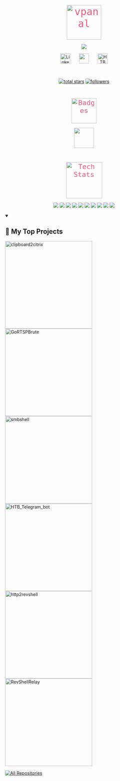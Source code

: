 <p align="center">
  <span style="font-family: 'Fira Code', monospace; font-size: 32px; color: #f75c7e;"><img src="https://imgur.com/sh8SF3H.png" width="110px" alt="vpanal" /></span>
</p>

<p align="center">
  <!-- Typing SVG for hacker profile -->
  <a href="https://github.com/vpanal">
    <img src="https://readme-typing-svg.demolab.com/?lines=Pentester;%20Red%20Team%20Ops;%20Hacker%20&%20Developer;%20Always%20learning%20new%20things&font=Fira%20Code&center=true&width=440&height=45&color=f75c7e&vCenter=true&pause=1000&size=22" />
  </a>
</p>

<!-- Social icons section -->
<p align="center">
  <a href="https://www.linkedin.com/in/vpanal/"><img width="32px" alt="LinkedIn" title="LinkedIn" src="https://i.imgur.com/yRpa1dQ.png"/></a>
  &#8287;&#8287;&#8287;&#8287;&#8287;
  <a href="https://discord.gg/mdc5yfNXUg" alt="Discord" title="Discord"><img width="32px" src="https://i.imgur.com/OViZO8J.png"/></a>
  &#8287;&#8287;&#8287;&#8287;&#8287;
  <a href="https://app.hackthebox.com/profile/534714"><img width="32px" alt="HTB" title="HTB" src="https://i.imgur.com/O7JEN8l.png"></a>
</p>

<br/>

<!-- Social badges section -->
<p align="center">
  <a href="https://github.com/vpanal?tab=repositories&sort=stargazers">
    <img alt="total stars" title="Total stars on GitHub" src="https://custom-icon-badges.demolab.com/github/stars/vpanal?color=55960c&style=for-the-badge&labelColor=488207&logo=star"/></a>
  <a href="https://github.com/vpanal?tab=followers">
    <img alt="followers" title="Follow me on Github" src="https://custom-icon-badges.demolab.com/github/followers/vpanal?color=236ad3&labelColor=1155ba&style=for-the-badge&logo=person-add&label=Follow&logoColor=white"/></a>
</p>

<br/>

<p align="center">
  <span style="font-family: 'Fira Code', monospace; font-size: 22px; color: #f75c7e;"><img src="https://i.imgur.com/CsfgqQX.png" width="80px" alt="Badges" /></span>
</p>

<p align="center">
  <a href="https://www.offsec.com/courses/pen-200/">
    <img src="https://i.imgur.com/t2NfFjS.png" width=64px />
  </a>
</p><br>


<p align="center">
  <span style="font-family: 'Fira Code', monospace; font-size: 22px; color: #f75c7e;"><img src="https://imgur.com/aCCgVqT.png" width="115px" alt="Tech Stats" /></span>
</p>


<p align="center">
  <img src="https://img.shields.io/badge/Python-3776AB?style=flat&logo=python&logoColor=white" />
    <img src="https://img.shields.io/badge/Go-00ADD8?style=flat&logo=go&logoColor=white" />
  <img src="https://img.shields.io/badge/PHP-777BB4?style=flat&logo=php&logoColor=white" /> 
  <img src="https://img.shields.io/badge/SQL-4479A1?style=flat&logo=postgresql&logoColor=white" />
  <img src="https://img.shields.io/badge/NoSQL-black?style=flat&logo=nosql&logoColor=white" />
  <img src="https://img.shields.io/badge/Docker-2496ED?style=flat&logo=docker&logoColor=white" />
  <img src="https://img.shields.io/badge/Kubernetes-326CE5?style=flat&logo=kubernetes&logoColor=white" />
    <img src="https://img.shields.io/badge/Bash-4EAA25?style=flat&logo=gnu-bash&logoColor=white" />
  <img src="https://img.shields.io/badge/Batch-2E8B57?style=flat&logo=windows&logoColor=white" />
  <img src="https://img.shields.io/badge/PowerShell-5391FE?style=flat&logo=powershell&logoColor=white" />
</p>


<details open> 
  <summary><h2>🌠 My Top Projects</h2></summary>

  <p align="left">
    <a href="https://github.com/vpanal/clipboard2citrix"><img width="278" src="https://github-readme-stats.vercel.app/api/pin/?username=vpanal&repo=clipboard2citrix&theme=react&bg_color=1F222E&title_color=F85D7F&hide_border=true&icon_color=F8D866" alt="clipboard2citrix"></a>
    <a href="https://github.com/vpanal/GoRTSPBrute"><img width="278" src="https://github-readme-stats.vercel.app/api/pin/?username=vpanal&repo=GoRTSPBrute&theme=react&bg_color=1F222E&title_color=F85D7F&hide_border=true&icon_color=F8D866" alt="GoRTSPBrute"></a>
    <a href="https://github.com/vpanal/smbshell"><img width="278" src="https://github-readme-stats.vercel.app/api/pin/?username=vpanal&repo=smbshell&theme=react&bg_color=1F222E&title_color=F85D7F&hide_border=true&icon_color=F8D866" alt="smbshell"></a>
    <a href="https://github.com/vpanal/HTB_Telegram_bot"><img width="278" src="https://github-readme-stats.vercel.app/api/pin/?username=vpanal&repo=HTB_Telegram_bot&theme=react&bg_color=1F222E&title_color=F85D7F&hide_border=true&icon_color=F8D866" alt="HTB_Telegram_bot"></a>
    <a href="https://github.com/vpanal/http2revshell"><img width="278" src="https://github-readme-stats.vercel.app/api/pin/?username=vpanal&repo=http2revshell&theme=react&bg_color=1F222E&title_color=F85D7F&hide_border=true&icon_color=F8D866" alt="http2revshell"></a>
    <a href="https://github.com/vpanal/RevShellRelay"><img width="278" src="https://github-readme-stats.vercel.app/api/pin/?username=vpanal&repo=RevShellRelay&theme=react&bg_color=1F222E&title_color=F85D7F&hide_border=true&icon_color=F8D866" alt="RevShellRelay"></a>
  </p>

  <a href="https://github.com/vpanal?tab=repositories&sort=stargazers"><img alt="All Repositories" title="All Repositories" src="https://custom-icon-badges.demolab.com/badge/-Click%20Here%20For%20All%20My%20Repos-1F222E?style=for-the-badge&logoColor=white&logo=repo"/></a>
</details>


